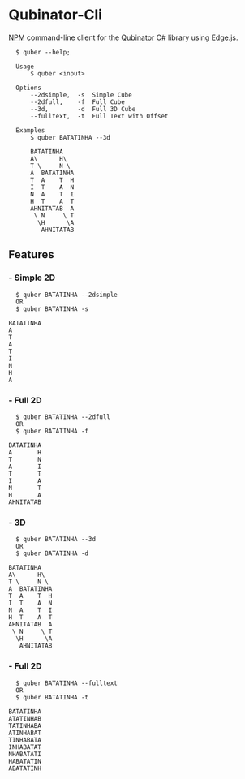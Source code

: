 # Qubinator-Cli
[NPM](https://www.npmjs.com/package/qubinator-cli) command-line client for the [Qubinator](https://github.com/jean-lourenco/Qubinator) C# library using [Edge.js](https://github.com/tjanczuk/edge).

```
  $ quber --help;
```
```
  Usage
      $ quber <input>

  Options
      --2dsimple,  -s  Simple Cube
      --2dfull,    -f  Full Cube
      --3d,        -d  Full 3D Cube
      --fulltext,  -t  Full Text with Offset

  Examples
      $ quber BATATINHA --3d

      BATATINHA
      A\      H\
      T \     N \
      A  BATATINHA
      T  A    T  H
      I  T    A  N
      N  A    T  I
      H  T    A  T
      AHNITATAB  A
       \ N     \ T
        \H      \A
         AHNITATAB
```

## Features

### - Simple 2D

```
  $ quber BATATINHA --2dsimple
  OR
  $ quber BATATINHA -s
```

```
BATATINHA
A
T
A
T
I
N
H
A
```

### - Full 2D

```
  $ quber BATATINHA --2dfull
  OR
  $ quber BATATINHA -f
```

```
BATATINHA
A       H
T       N
A       I
T       T
I       A
N       T
H       A
AHNITATAB
```

### - 3D

```
  $ quber BATATINHA --3d
  OR
  $ quber BATATINHA -d
```

```
BATATINHA
A\      H\
T \     N \
A  BATATINHA
T  A    T  H
I  T    A  N
N  A    T  I
H  T    A  T
AHNITATAB  A
 \ N     \ T
  \H      \A
   AHNITATAB
```

### - Full 2D

```
  $ quber BATATINHA --fulltext
  OR
  $ quber BATATINHA -t
```

```
BATATINHA
ATATINHAB
TATINHABA
ATINHABAT
TINHABATA
INHABATAT
NHABATATI
HABATATIN
ABATATINH
```

